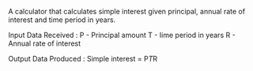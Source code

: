 A calculator that calculates simple interest given principal, annual rate of interest and time period in years.

Input Data Received :
   P - Principal amount
   T - Iime period in years
   R - Annual rate of interest
   
Output Data Produced :
   Simple interest = P*T*R
